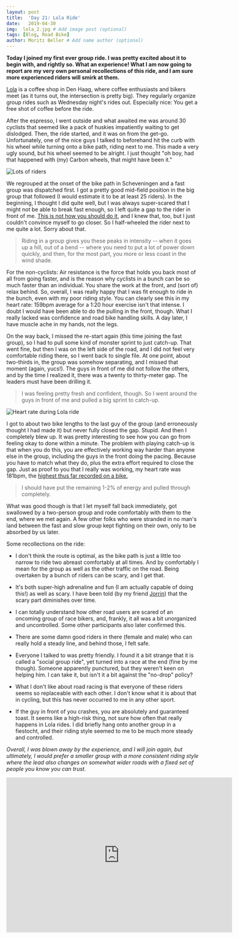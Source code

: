 ```yaml
---
layout: post
title:  'Day 21: Lola Ride'
date:   2019-04-30
img:  lola_2.jpg # Add image post (optional)
tags: [Blog, Road Bike]
author: Moritz Beller # Add name author (optional)
---
```


**Today I joined my first ever group ride. I was pretty excited about
  it to begin with, and rightly so. What an experience! What I am now
  going to report are my very own personal recollections of this ride,
  and I am sure more experienced riders will smirk at them.**

[Lola](https://www.lolabikesandcoffee.nl/) is a coffee shop in Den
Haag, where coffee enthusiasts and bikers meet (as it turns out, the
intersection is pretty big). They regularly organize group rides such
as Wednesday night's rides out. Especially nice: You get a free shot
of coffee before the ride.

After the espresso, I went outside and what awaited me was around 30
cyclists that seemed like a pack of huskies impatiently waiting to get
dislodged. Then, the ride started, and it was on from the
get-go. Unfortunately, one of the nice guys I talked to beforehand hit
the curb with his wheel while turning onto a bike path, riding next to
me. This made a very ugly sound, but his wheel seemed to be alright. I
just thought "oh boy, had that happened with (my) Carbon wheels, that
might have been it."

![Lots of riders]({{site.baseurl}}/assets/img/lola_1.jpg)

We regrouped at the onset of the bike path in Scheveningen and a fast
group was dispatched first. I got a pretty good mid-field position in
the big group that followed (I would estimate it to be at least 25
riders). In the beginning, I thought I did quite well, but I was
always super-scared that I might not be able to break fast enough, so
I left quite a gap to the rider in front of me. [This is not how you
should do
it](https://www.lolabikesandcoffee.nl/media/downloads/LCC%20Rules%20and%20Etiquette.pdf?fbclid=IwAR3eZyeki8YxiTfs8--FPp1abpVw80PAE_jJl0Sg7fFlA3D-C_GHF9fa8lQ),
and I knew that, too, but I just couldn't convince myself to go
closer. So I half-wheeled the rider next to me quite a lot. Sorry
about that.

> Riding in a group gives you these peaks in intensity -- when it goes
up a hill, out of a bend -- where you need to put a lot of power down
quickly, and then, for the most part, you more or less coast in the wind
shade.

For the non-cyclists: Air resistance is the force that holds you back
most of all from going faster, and is the reason why cyclists in a
bunch can be so much faster than an individual. You share the work at
the front, and (sort of) relax behind. So, overall, I was really happy
that I was fit enough to ride in the bunch, even with my poor riding
style. You can clearly see this in my heart rate: 159bpm average for a
1:20 hour exercise isn't that intense. I doubt I would have been able
to do the pulling in the front, though. What I really lacked was
confidence and road bike handling skills. A day later, I have muscle
ache in my hands, not the legs.

On the way back, I missed the re-start again (this time joining the
fast group), so I had to pull some kind of monster sprint to just
catch-up. That went fine, but then I was on the left side of the road,
and I did not feel very comfortable riding there, so I went back to
single file. At one point, about two-thirds in, the group was somehow
separating, and I missed that moment (again, yucs!). The guys in front
of me did not follow the others, and by the time I realized it, there
was a twenty to thirty-meter gap. The leaders must have been drilling
it.

> I was feeling pretty fresh and confident, though. So I went around
the guys in front of me and pulled a big sprint to catch-up.

![Heart rate during Lola
 ride]({{site.baseurl}}/assets/img/heartrate_lola.png)

I got to about two bike lengths to the last guy of the group (and
erroneously thought I had made it) but never fully closed the
gap. Stupid. And then I completely blew up. It was pretty interesting
to see how you can go from feeling okay to done within a minute. The
problem with playing catch-up is that when you do this, you are
effectively working way harder than anyone else in the group,
including the guys in the front doing the pacing. Because you have to
match what they do, plus the extra effort required to close the
gap. Just as proof to you that I really was working, my heart rate
was 181bpm, the [highest thus far recorded on a bike.](/intervals/)

> I should have put the remaining 1-2% of energy and
pulled through completely.

What was good though is that I let myself fall back immediately, got
swallowed by a two-person group and rode comfortably with them to the
end, where we met again. A few other folks who were stranded in no
man's land between the fast and slow group kept fighting on their own,
only to be absorbed by us later.

Some recollections on the ride:

* I don't think the route is optimal, as the bike path is just a
  little too narrow to ride two abreast comfortably at all times. And
  by comfortably I mean for the group as well as the other traffic on
  the road. Being overtaken by a bunch of riders can be scary, and I
  get that.

* It's both super-high adrenaline and fun (I am actually capable of
  doing this!) as well as scary. I have been told (by my friend
  [Jorrin](https://twitter.com/ericjorrin)) that the scary part
  diminishes over time.

* I can totally understand how other road users are scared of an
  oncoming group of race bikers, and, frankly, it all was a bit
  unorganized and uncontrolled. Some other participants also later
  confirmed this.

* There are some damn good riders in there (female and male) who can
  really hold a steady line, and behind those, I felt safe.

* Everyone I talked to was pretty friendly. I found it a bit strange
  that it is called a "social group ride", yet turned into a race at
  the end (fine by me though). Someone apparently punctured, but they
  weren't keen on helping him. I can take it, but isn't it a bit
  against the "no-drop" policy?

* What I don't like about road racing is that everyone of these riders
  seems so replaceable with each other. I don't know what it is about
  that in cycling, but this has never occurred to me in any other
  sport.

* If the guy in front of you crashes, you are absolutely and guaranteed
  toast. It seems like a high-risk thing, not sure how often that
  really happens in Lola rides. I did briefly hang onto another group
  in a fiestocht, and their riding style seemed to me to be much more
  steady and controlled.

*Overall, I was blown away by the experience, and I will join again,
  but ultimately, I would prefer a smaller group with a more
  consistent riding style where the lead also changes on somewhat
  wider roads with a fixed set of people you know you can trust.*

<iframe height='405' width='590' frameborder='0'
allowtransparency='true' scrolling='no'
src='https://www.strava.com/activities/2334441948/embed/481bb9b595eb082d988a08f449a3276906a1ffde'></iframe>